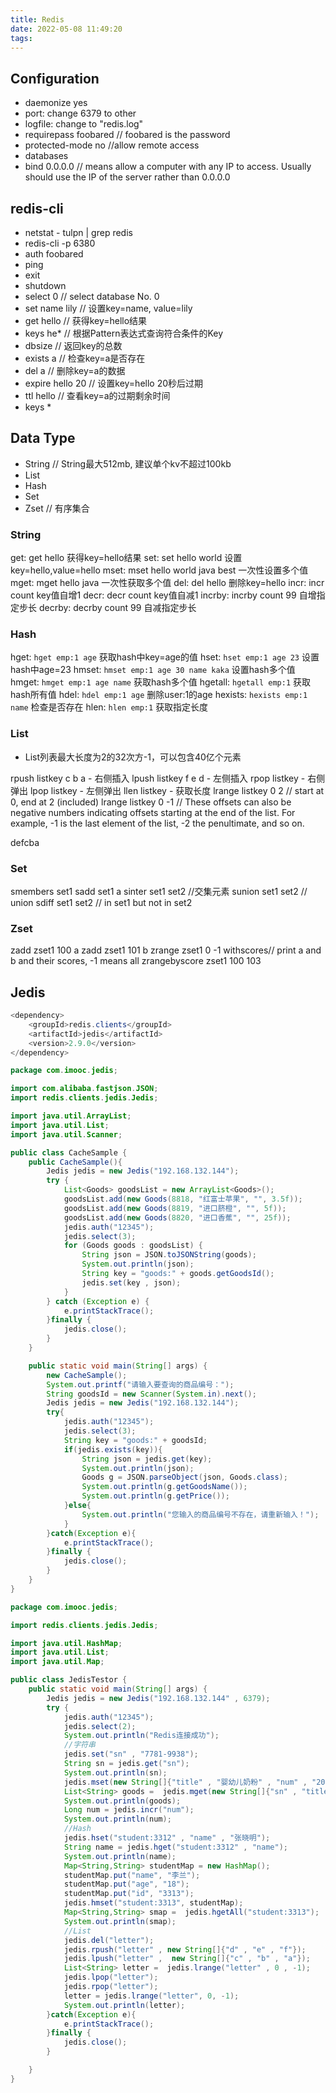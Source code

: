 ```yaml
---
title: Redis
date: 2022-05-08 11:49:20
tags:
---
```


## Configuration
* daemonize yes
* port: change 6379 to other
* logfile: change to "redis.log"
* requirepass foobared // foobared is the password
* protected-mode no //allow remote access
* databases
* bind 0.0.0.0 // means allow a computer with any IP to access. Usually should use the IP of the server rather than 0.0.0.0


## redis-cli
* netstat - tulpn | grep redis
* redis-cli -p 6380
* auth foobared
* ping
* exit
* shutdown
* select 0 // select database No. 0
* set name lily // 设置key=name, value=lily
* get hello // 获得key=hello结果
* keys he* // 根据Pattern表达式查询符合条件的Key
* dbsize // 返回key的总数
* exists a // 检查key=a是否存在
* del a // 删除key=a的数据
* expire hello 20 // 设置key=hello 20秒后过期
* ttl hello // 查看key=a的过期剩余时间
* keys *

## Data Type
* String // String最大512mb, 建议单个kv不超过100kb
* List
* Hash
* Set
* Zset // 有序集合

### String
get: get hello 获得key=hello结果
set: set hello world 设置key=hello,value=hello
mset: mset hello world java best 一次性设置多个值
mget: mget hello java 一次性获取多个值
del: del hello 删除key=hello
incr: incr count key值自增1
decr: decr count key值自减1
incrby: incrby count 99 自增指定步长
decrby: decrby count 99 自减指定步长

### Hash
hget: `hget emp:1 age` 获取hash中key=age的值
hset: `hset emp:1 age 23` 设置hash中age=23
hmset: `hmset emp:1 age 30 name kaka` 设置hash多个值
hmget: `hmget emp:1 age name` 获取hash多个值
hgetall: `hgetall emp:1` 获取hash所有值
hdel: `hdel emp:1 age` 删除user:1的age
hexists: `hexists emp:1 name` 检查是否存在
hlen: `hlen emp:1` 获取指定长度

### List
* List列表最大长度为2的32次方-1，可以包含40亿个元素

rpush listkey c b a - 右侧插入
lpush listkey f e d - 左侧插入
rpop listkey - 右侧弹出
lpop listkey - 左侧弹出
llen listkey - 获取长度
lrange listkey 0 2 // start at 0, end at 2 (included)
lrange listkey 0 -1 // These offsets can also be negative numbers indicating offsets starting at the end of the list. For example, -1 is the last element of the list, -2 the penultimate, and so on.



defcba

### Set
smembers set1
sadd set1 a
sinter set1 set2 //交集元素
sunion set1 set2 // union
sdiff set1 set2 // in set1 but not in set2

### Zset

zadd zset1 100 a
zadd zset1 101 b
zrange zset1 0 -1 withscores// print a and b and their scores, -1 means all
zrangebyscore zset1 100 103

## Jedis
```java
<dependency>
    <groupId>redis.clients</groupId>
    <artifactId>jedis</artifactId>
    <version>2.9.0</version>
</dependency>
```
```java
package com.imooc.jedis;

import com.alibaba.fastjson.JSON;
import redis.clients.jedis.Jedis;

import java.util.ArrayList;
import java.util.List;
import java.util.Scanner;

public class CacheSample {
    public CacheSample(){
        Jedis jedis = new Jedis("192.168.132.144");
        try {
            List<Goods> goodsList = new ArrayList<Goods>();
            goodsList.add(new Goods(8818, "红富士苹果", "", 3.5f));
            goodsList.add(new Goods(8819, "进口脐橙", "", 5f));
            goodsList.add(new Goods(8820, "进口香蕉", "", 25f));
            jedis.auth("12345");
            jedis.select(3);
            for (Goods goods : goodsList) {
                String json = JSON.toJSONString(goods);
                System.out.println(json);
                String key = "goods:" + goods.getGoodsId();
                jedis.set(key , json);
            }
        } catch (Exception e) {
            e.printStackTrace();
        }finally {
            jedis.close();
        }
    }

    public static void main(String[] args) {
        new CacheSample();
        System.out.printf("请输入要查询的商品编号：");
        String goodsId = new Scanner(System.in).next();
        Jedis jedis = new Jedis("192.168.132.144");
        try{
            jedis.auth("12345");
            jedis.select(3);
            String key = "goods:" + goodsId;
            if(jedis.exists(key)){
                String json = jedis.get(key);
                System.out.println(json);
                Goods g = JSON.parseObject(json, Goods.class);
                System.out.println(g.getGoodsName());
                System.out.println(g.getPrice());
            }else{
                System.out.println("您输入的商品编号不存在，请重新输入！");
            }
        }catch(Exception e){
            e.printStackTrace();
        }finally {
            jedis.close();
        }
    }
}

```

```java
package com.imooc.jedis;

import redis.clients.jedis.Jedis;

import java.util.HashMap;
import java.util.List;
import java.util.Map;

public class JedisTestor {
    public static void main(String[] args) {
        Jedis jedis = new Jedis("192.168.132.144" , 6379);
        try {
            jedis.auth("12345");
            jedis.select(2);
            System.out.println("Redis连接成功");
            //字符串
            jedis.set("sn" , "7781-9938");
            String sn = jedis.get("sn");
            System.out.println(sn);
            jedis.mset(new String[]{"title" , "婴幼儿奶粉" , "num" , "20"});
            List<String> goods =  jedis.mget(new String[]{"sn" , "title" , "num"});
            System.out.println(goods);
            Long num = jedis.incr("num");
            System.out.println(num);
            //Hash
            jedis.hset("student:3312" , "name" , "张晓明");
            String name = jedis.hget("student:3312" , "name");
            System.out.println(name);
            Map<String,String> studentMap = new HashMap();
            studentMap.put("name", "李兰");
            studentMap.put("age", "18");
            studentMap.put("id", "3313");
            jedis.hmset("student:3313", studentMap);
            Map<String,String> smap =  jedis.hgetAll("student:3313");
            System.out.println(smap);
            //List
            jedis.del("letter");
            jedis.rpush("letter" , new String[]{"d" , "e" , "f"});
            jedis.lpush("letter" ,  new String[]{"c" , "b" , "a"});
            List<String> letter =  jedis.lrange("letter" , 0 , -1);
            jedis.lpop("letter");
            jedis.rpop("letter");
            letter = jedis.lrange("letter", 0, -1);
            System.out.println(letter);
        }catch(Exception e){
            e.printStackTrace();
        }finally {
            jedis.close();
        }

    }
}

```
